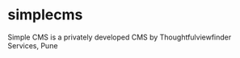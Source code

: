 simplecms
=========

Simple CMS is a privately developed CMS by Thoughtfulviewfinder Services, Pune
